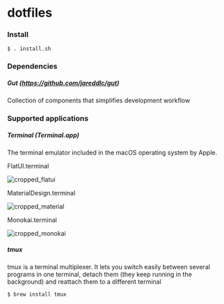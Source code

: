 # dotfiles


### Install

```
$ . install.sh
```

### Dependencies

##### Gut (https://github.com/jareddlc/gut)
Collection of components that simplifies development workflow

### Supported applications

##### Terminal (Terminal.app)
The terminal emulator included in the macOS operating system by Apple.

FlatUI.terminal

![cropped_flatui](https://user-images.githubusercontent.com/1082238/30625931-5cd3b964-9d7b-11e7-81d6-85ae7f8056ad.png)


MaterialDesign.terminal

![cropped_material](https://user-images.githubusercontent.com/1082238/30625947-70d3bd60-9d7b-11e7-9a5c-376376294b7a.png)


Monokai.terminal

![cropped_monokai](https://user-images.githubusercontent.com/1082238/30625953-7967a96e-9d7b-11e7-854e-9006c0121cc4.png)


##### tmux
tmux is a terminal multiplexer. It lets you switch easily between several programs in one terminal, detach them (they keep running in the background) and reattach them to a different terminal

```
$ brew install tmux
```
